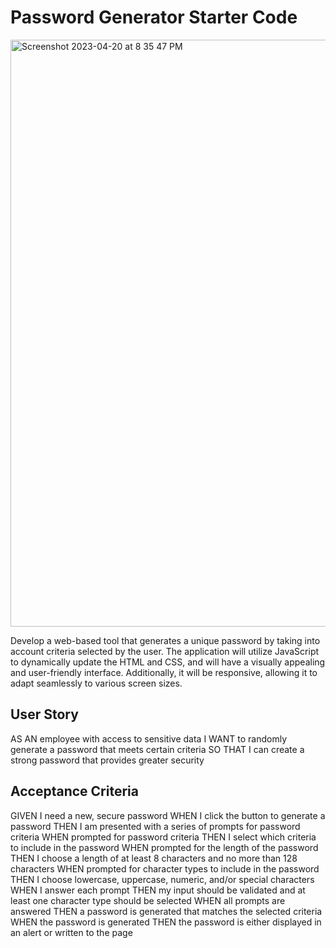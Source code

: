 # Password Generator Starter Code

<img width="939" alt="Screenshot 2023-04-20 at 8 35 47 PM" src="https://user-images.githubusercontent.com/128849650/233514582-4cc518e6-25a8-4e3e-9dc4-6b42a54dca30.png">

Develop a web-based tool that generates a unique password by taking into account criteria selected by the user. The application will utilize JavaScript to dynamically update the HTML and CSS, and will have a visually appealing and user-friendly interface. Additionally, it will be responsive, allowing it to adapt seamlessly to various screen sizes.

## User Story
AS AN employee with access to sensitive data
I WANT to randomly generate a password that meets certain criteria
SO THAT I can create a strong password that provides greater security

## Acceptance Criteria
GIVEN I need a new, secure password
WHEN I click the button to generate a password
THEN I am presented with a series of prompts for password criteria
WHEN prompted for password criteria
THEN I select which criteria to include in the password
WHEN prompted for the length of the password
THEN I choose a length of at least 8 characters and no more than 128 characters
WHEN prompted for character types to include in the password
THEN I choose lowercase, uppercase, numeric, and/or special characters
WHEN I answer each prompt
THEN my input should be validated and at least one character type should be selected
WHEN all prompts are answered
THEN a password is generated that matches the selected criteria
WHEN the password is generated
THEN the password is either displayed in an alert or written to the page
